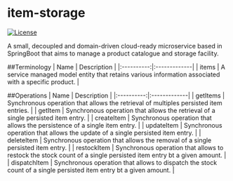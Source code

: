 # item-storage
[![License](https://img.shields.io/github/license/BrunoaccDev/item-storage)](https://github.com/BrunoaccDev/item-storage/blob/master/LICENSE)

A small, decoupled and domain-driven cloud-ready microservice based in SpringBoot that aims to manage a product catalogue and storage facility.

##Terminology
| Name | Description |
|:----------:|:-------------|
| items | A service managed model entity that retains various information associated with a specific product. |


##Operations
| Name | Description |
|:----------:|:-------------|
| getItems | Synchronous operation that allows the retrieval of multiples persisted item entries. |
| getItem |  Synchronous operation that allows the retrieval of a single persisted item entry. |
| createItem |  Synchronous operation that allows the persistence of a single item entry. |
| updateItem | Synchronous operation that allows the update of a single persisted item entry. |
| deleteItem | Synchronous operation that allows the removal of a single persisted item entry. |
| restockItem | Synchronous operation that allows to restock the stock count of a single persisted item entry bt a given amount. |
| dispatchItem | Synchronous operation that allows to dispatch the stock count of a single persisted item entry bt a given amount. |

